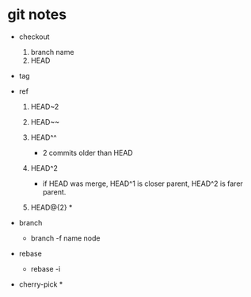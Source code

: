 # git notes



* checkout
    1. branch name
    2. HEAD

* tag

* ref
    1. HEAD~2
    2. HEAD~~
    3. HEAD^^
        * 2 commits older than HEAD
        
    2. HEAD^2
        * if HEAD was merge, HEAD^1 is closer parent, HEAD^2 is farer parent.

    5. HEAD@{2}
        * 

* branch 
    * branch -f name node

* rebase
    * rebase -i

* cherry-pick
    * 